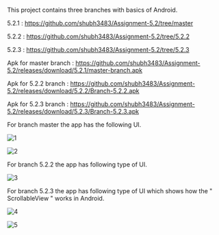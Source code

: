 This project contains three branches with basics of Android.

5.2.1 : https://github.com/shubh3483/Assignment-5.2/tree/master

5.2.2 : https://github.com/shubh3483/Assignment-5.2/tree/5.2.2

5.2.3 : https://github.com/shubh3483/Assignment-5.2/tree/5.2.3

Apk for master branch : https://github.com/shubh3483/Assignment-5.2/releases/download/5.2.1/master-branch.apk

Apk for 5.2.2 branch : https://github.com/shubh3483/Assignment-5.2/releases/download/5.2.2/Branch-5.2.2.apk

Apk for 5.2.3 branch : https://github.com/shubh3483/Assignment-5.2/releases/download/5.2.3/Branch-5.2.3.apk

For branch master the app has the following UI.

![1](https://user-images.githubusercontent.com/65455693/116394966-26aacb00-a841-11eb-9103-7066600da29e.JPG)

![2](https://user-images.githubusercontent.com/65455693/116394999-2f030600-a841-11eb-8f8e-fc036221a29c.JPG)


For branch 5.2.2 the app has following type of UI.

![3](https://user-images.githubusercontent.com/65455693/116395013-34f8e700-a841-11eb-9f41-d0b93ddae1a6.JPG)


For branch 5.2.3 the app has following type of UI which shows how the " ScrollableView " works in Android.

![4](https://user-images.githubusercontent.com/65455693/116395042-3d512200-a841-11eb-9102-a6a5d1f76908.JPG)

![5](https://user-images.githubusercontent.com/65455693/116395062-43df9980-a841-11eb-9977-88e8293786ba.JPG)
